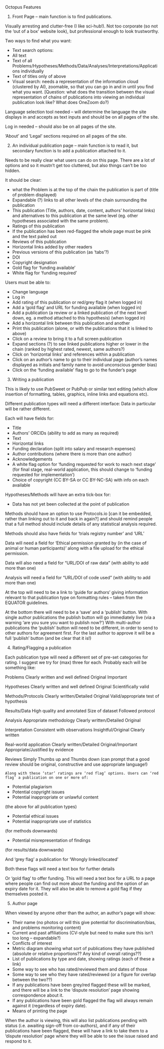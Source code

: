 
Octopus Features

1)	Front Page – main function is to find publications.

Visually arresting and clutter-free (I like sci-hub!). Not too corporate (so not the ‘out of a box’ website look), but professional enough to look trustworthy. 

Two ways to find what you want:
-	Text search options:
   - All text
   - Text of all Problems/Hypotheses/Methods/Data/Analyses/Interpretations/Applications individually
   - Text of titles only of above
-	Visual search: needs a representation of the information cloud (clustered by AI), zoomable, so that you can go in and in until you find what you want. [Question: what does the transition between the visual representation of chains of publications into viewing an individual publication look like? What does OneZoom do?)

Language selection tool needed – will determine the language the site displays in and accepts as text inputs and should be on all pages of the site.

Log in needed – should also be on all pages of the site.

‘About’ and ‘Legal’ sections required on all pages of the site.

2)	An individual publication page – main function is to read it, but secondary function is to add a publication attached to it.

Needs to be really clear what users can do on this page. There are a lot of options and so it mustn’t get too cluttered, but also things can’t be too hidden.

It should be clear:
-	what the Problem is at the top of the chain the publication is part of (title of problem displayed)
-	Expandable (?) links to all other levels of the chain surrounding the publication
-	This publication (Title, authors, date, content, authors’ horizontal links) and alternatives to this publication at the same level (eg. other hypotheses associated with the same problem).
-	Ratings of this publication
-	If the publication has been red-flagged the whole page must be pink and the text paled out
-	Reviews of this publication
-	Horizontal links added by other readers
-	Previous versions of this publication (as ‘tabs’?)
-	DOI
-	Copyright designation
-	Gold flag for ‘funding available’
-	White flag for ‘funding required’

Users must be able to:
-	Change language
-	Log in
-	Add rating of this publication or red/grey flag it (when logged in)
-	Add a ‘gold flag’ and URL for funding available (when logged in)
-	Add a publication (a review or a linked publication of the next level down, eg. a method attached to this hypothesis) (when logged in)
-	Add a horizontal link between this publication and another
-	Print this publication (alone, or with the publications that it is linked to above)
-	Click on a review to bring it to a full screen publication
-	Expand sections (?) to see linked publications higher or lower in the chain (ranked by highest rated, newest, same authors?)
-	Click on ‘horizontal links’ and references within a publication
-	Click on an author’s name to go to their individual page (author’s names displayed as initials and family name to avoid unconscious gender bias)
-	Click on the ‘funding available’ flag to go to the funder’s page

3)	Writing a publication

This is likely to use PubSweet or PubPub or similar text editing (which allow insertion of formatting, tables, graphics, inline links and equations etc).

Different publication types will need a different interface: Data in particular will be rather different.

Each will have fields for:
-	Title
-	Authors’ ORCIDs (ability to add as many as required)
-	Text
-	Horizontal links
-	Funding declaration (split into salary and research expenses)
-	Author contributions (where there is more than one author)
-	Acknowledgements
-	A white flag option for ‘funding requested for work to reach next stage’ (for final stage, real-world application, this should change to ‘funding requested for implementation’)
-	Choice of copyright (CC BY-SA or CC BY-NC-SA) with info on each available

Hypotheses/Methods will have an extra tick-box for:
-	Data has not yet been collected at the point of publication

Methods should have an option to use Protocols.io [can it be embedded, rather than linking out to it and back in again?] and should remind people that a full method should include details of any statistical analysis required.

Methods should also have fields for ‘trials registry number’ and ‘URL’

Data will need a field for ‘Ethical permission granted by (in the case of animal or human participants)’ along with a file upload for the ethical permission.

Data will also need a field for “URL/DOI of raw data” (with ability to add more than one)

Analysis will need a field for “URL/DOI of code used” (with ability to add more than one)

At the top will need to be a link to ‘guide for authors’ giving information relevant to that publication type on formatting rules – taken from the EQUATOR guidelines.

At the bottom there will need to be a ‘save’ and a ‘publish’ button. With single author publications the publish button will go immediately live (via a warning ‘are you sure you want to publish now?’) With multi-author publications the ‘publish’ button will need to be different, in order to send to other authors for agreement first. For the last author to approve it will be a full ‘publish’ button (and be clear that it is!)

4)	Rating/Flagging a publication

Each publication type will need a different set of pre-set categories for rating. I suggest we try for (max) three for each. Probably each will be something like:

Problems
Clearly written and well defined
Original
Important

Hypotheses
Clearly written and well defined
Original
Scientifically valid

Methods/Protocols
Clearly written/Detailed
Original
Valid/appropriate test of hypothesis

Results/Data
High quality and annotated
Size of dataset
Followed protocol

Analysis
Appropriate methodology
Clearly written/Detailed
Original

Interpretation
Consistent with observations
Insightful/Original
Clearly written

Real-world application
Clearly written/Detailed
Original/Important
Appropriate/Justified by evidence

Reviews
Simply Thumbs up and Thumbs down
(can prompt that a good review should be original, constructive and use appropriate language!)

	Along with these ‘star’ ratings are ‘red flag’ options. Users can ‘red flag’ a publication on one or more of:

-	Potential plagiarism
-	Potential copyright issues
-	Potential inappropriate or unlawful content

(the above for all publication types)

-	Potential ethical issues
-	Potential inappropriate use of statistics

(for methods downwards)

-	Potential misrepresentation of findings

(for results/data downwards)

And ‘grey flag’ a publication for ‘Wrongly linked/located’

Both these flags will need a text box for further details

Or ‘gold flag’ to offer funding. This will need a text box for a URL to a page where people can find out more about the funding and the option of an expiry date for it. They will also be able to remove a gold flag if they themselves posted it.


5)	Author page

When viewed by anyone other than the author, an author’s page will show:

-	Their name (no photos or will this give potential for discrimination/bias, and problems monitoring content)
-	Current and past affiliations (CV-style but need to make sure this isn’t too long – expandable?)
-	Conflicts of interest
-	Metric diagram showing what sort of publications they have published (absolute or relative proportions?? Any kind of overall ratings??)
-	List of publications by type and date, showing ratings (each of these a link)
-	Some way to see who has rated/reviewed them and dates of those
-	Some way to see who they have rated/reviewed (or a figure for overlap between the two??)
-	If any publications have been grey/red flagged these will be marked, and there will be a link to the ‘dispute resolution’ page showing correspondence about it.
-	If any publications have been gold flagged the flag will always remain against it (regardless of expiry date).
-	Means of printing the page

When the author is viewing, this will also list publications pending with status (i.e. awaiting sign-off from co-authors), and if any of their publications have been flagged, these will have  a link to take them to a ‘dispute resolution’ page where they will be able to see the issue raised and respond to it.
